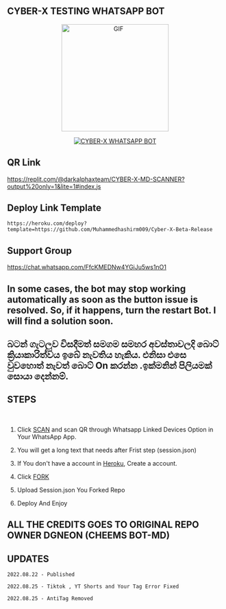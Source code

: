 ##                       CYBER-X TESTING WHATSAPP BOT

<p align = center>   <img src="https://telegra.ph/file/71c859102f3625d06204b.jpg" alt="GIF" width="250" height="250"/> </p>

<p align  = center> <a href="#"><img title="CYBER-X WHATSAPP BOT" src="https://img.shields.io/badge/CYBER-X WhatsApp Bot-green?colorA=%23ff0000&colorB=%23017e40&style=for-the-badge"></a> </p>

## QR Link 
https://replit.com/@darkalphaxteam/CYBER-X-MD-SCANNER?output%20only=1&lite=1#index.js
## Deploy Link Template 
```https://heroku.com/deploy?template=https://github.com/Muhammedhashirm009/Cyber-X-Beta-Release```
## Support Group 
https://chat.whatsapp.com/FfcKMEDNw4YGiJu5ws1nO1


## In some cases, the bot may stop working automatically as soon as the button issue is resolved. So, if it happens, turn the restart Bot. I will find a solution soon.
## බටන් ගැටලුව විසදීමත් සමගම සමහර අවස්තාවලදි බොට් ක්‍රියාකාරිත්වය ඉබේ නැවතිය හැකිය. එනිසා එසෙ වුවහොත් නැවත් බොට් On කරන්න .ඉක්මනින් පිලියමක් සොයා දෙන්නම්.

## STEPS
<br>

1. Click [SCAN](https://replit.com/@darkalphaxteam/CYBER-X-MD-SCANNER?v=1) and scan QR through Whatsapp Linked Devices Option in Your WhatsApp App.

2. You will get a long text that needs after Frist step (session.json)

3. If You don't have a account in [Heroku](https://signup.heroku.com/), Create a account.

4. Click [FORK](https://github.com/darkalphaxteam/Cyber-X-Beta-Release/fork)
5. Upload Session.json You Forked Repo
6. Deploy And Enjoy

## ALL THE CREDITS GOES TO ORIGINAL REPO OWNER DGNEON (CHEEMS BOT-MD)

## UPDATES

```2022.08.22 - Published```

```2022.08.25 - Tiktok , YT Shorts and Your Tag Error Fixed```

```2022.08.25 - AntiTag Removed```
